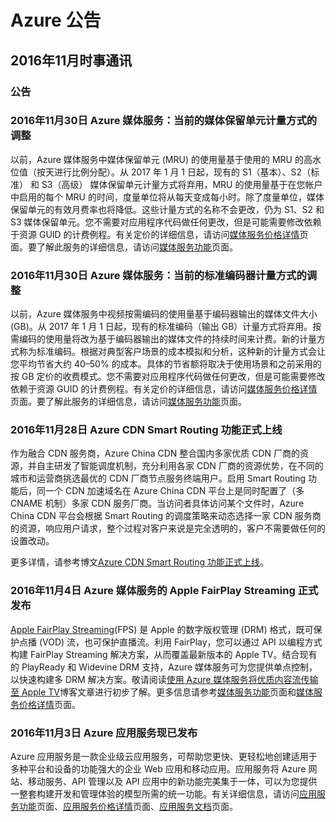 <properties
	pageTitle="历史公告 2016年11月 | Azure"
    description="历史公告 2016年11月"
    services=""
    documentationCenter=""
    authors=""
    manager=""
    editor=""
    tags=""/>

<tags ms.service="what-is-new_archives" ms.date="" wacn.date="" wacn.lang="cn"/> 

# Azure 公告
## 2016年11月时事通讯

### 公告
### 2016年11月30日 Azure 媒体服务：当前的媒体保留单元计量方式的调整  

以前，Azure 媒体服务中媒体保留单元 (MRU) 的使用量基于使用的 MRU 的高水位值（按天进行比例分配）。从 2017 年 1 月 1 日起，现有的 S1（基本）、S2（标准） 和 S3（高级） 媒体保留单元计量方式将弃用，MRU 的使用量基于在您帐户中启用的每个 MRU 的时间，度量单位将从每天变成每小时。除了度量单位，媒体保留单元的有效月费率也将降低。这些计量方式的名称不会更改，仍为 S1、S2 和 S3 媒体保留单元。您不需要对应用程序代码做任何更改，但是可能需要修改依赖于资源 GUID 的计费例程。有关定价的详细信息，请访问[媒体服务价格详情](/pricing/details/media-services/)页面。要了解此服务的详细信息，请访问[媒体服务功能](/home/features/media-services/)页面。

### 2016年11月30日 Azure 媒体服务：当前的标准编码器计量方式的调整

以前，Azure 媒体服务中视频按需编码的使用量基于编码器输出的媒体文件大小 (GB)。从 2017 年 1 月 1 日起，现有的标准编码（输出 GB）计量方式将弃用。按需编码的使用量将改为基于编码器输出的媒体文件的持续时间来计费。新的计量方式称为标准编码。根据对典型客户场景的成本模拟和分析，这种新的计量方式会让您平均节省大约 40–50% 的成本。具体的节省额将取决于使用场景和之前采用的按 GB 定价的收费模式。您不需要对应用程序代码做任何更改，但是可能需要修改依赖于资源 GUID 的计费例程。有关定价的详细信息，请访问[媒体服务价格详情](/pricing/details/media-services/)页面。要了解此服务的详细信息，请访问[媒体服务功能](/home/features/media-services/)页面。


### 2016年11月28日 Azure CDN Smart Routing 功能正式上线  

作为融合 CDN 服务商，Azure China CDN 整合国内多家优质 CDN 厂商的资源，并自主研发了智能调度机制，充分利用各家 CDN 厂商的资源优势，在不同的城市和运营商挑选最优的 CDN 厂商节点服务终端用户。启用 Smart Routing 功能后，同一个 CDN 加速域名在 Azure China CDN 平台上是同时配置了（多 CNAME 机制）多家 CDN 服务厂商。当访问者具体访问某个文件时，Azure China CDN 平台会根据 Smart Routing 的调度策略来动态选择一家 CDN 服务商的资源，响应用户请求，整个过程对客户来说是完全透明的，客户不需要做任何的设置改动。

更多详情，请参考博文[Azure CDN Smart Routing 功能正式上线](/blog/2016/11/28/AzureCDNSmartRouting/)。


### 2016年11月4日 Azure 媒体服务的 Apple FairPlay Streaming 正式发布 

[Apple FairPlay Streaming](https://developer.apple.com/streaming/fps/?WT.mc_id=azurebg_email_Trans_1146_Tier_2_Release_Direct)(FPS) 是 Apple 的数字版权管理 (DRM) 格式，既可保护点播 (VOD) 流，也可保护直播流。利用 FairPlay，您可以通过 API 以编程方式构建 FairPlay Streaming 解决方案，从而覆盖最新版本的 Apple TV。结合现有的 PlayReady 和 Widevine DRM 支持，Azure 媒体服务可为您提供单点控制，以快速构建多 DRM 解决方案。敬请阅读[使用 Azure 媒体服务将优质内容流传输至 Apple TV](/blog/2016/11/08/AzureAppleTV/)博客文章进行初步了解。更多信息请参考[媒体服务功能](/home/features/media-services/)页面和[媒体服务价格详情](/pricing/details/media-services/)页面。


### 2016年11月3日 Azure 应用服务现已发布

Azure 应用服务是一款企业级云应用服务，可帮助您更快、更轻松地创建适用于多种平台和设备的功能强大的企业 Web 应用和移动应用。应用服务将 Azure 网站、移动服务、API 管理以及 API 应用中的新功能完美集于一体，可以为您提供一整套构建开发和管理体验的模型所需的统一功能。有关详细信息，请访问[应用服务功能](/home/features/app-service/)页面、[应用服务价格详情](/pricing/details/app-service/)页面、[应用服务文档](/documentation/services/app-service/)页面。
